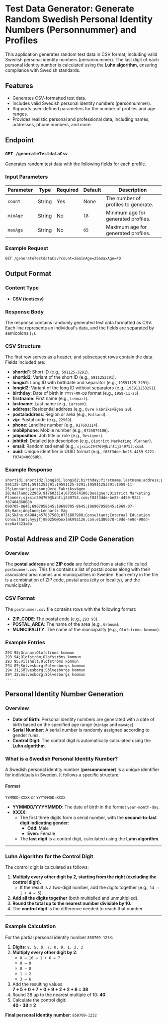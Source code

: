 # Test Data Generator: Generate Random Swedish Personal Identity Numbers (Personnummer) and Profiles

This application generates random test data in CSV format, including valid Swedish personal identity numbers (personnummer). The last digit of each personal identity number is calculated using the **Luhn algorithm**, ensuring compliance with Swedish standards.

## Features

- Generates CSV-formatted test data.
- Includes valid Swedish personal identity numbers (personnummer).
- Supports user-defined parameters for the number of profiles and age ranges.
- Provides realistic personal and professional data, including names, addresses, phone numbers, and more.

## Endpoint

### `GET /generateTestdataCsv`

Generates random test data with the following fields for each profile.

### Input Parameters

| Parameter    | Type    | Required | Default | Description                                     |
|--------------|---------|----------|---------|------------------------------------------------|
| `count`      | String  | Yes      | None    | The number of profiles to generate.           |
| `minAge`     | String  | No       | `18`    | Minimum age for generated profiles.           |
| `maxAge`     | String  | No       | `65`    | Maximum age for generated profiles.           |

### Example Request

```http
GET /generateTestdataCsv?count=2&minAge=25&maxAge=40
```
## Output Format

### Content Type
- **CSV (text/csv)**

### Response Body
The response contains randomly generated test data formatted as CSV. Each line represents an individual's data, and the fields are separated by semicolons (`;`).

### CSV Structure
The first row serves as a header, and subsequent rows contain the data. Fields included are:

- **shortid1**: Short ID (e.g., `591125-3291`).
- **shortid2**: Variant of the short ID (e.g., `5911253291`).
- **longid1**: Long ID with birthdate and separator (e.g., `19591125-3291`).
- **longid2**: Variant of the long ID without separators (e.g., `195911253291`).
- **birthday**: Date of birth in `YYYY-MM-DD` format (e.g., `1959-11-25`).
- **firstname**: First name (e.g., `Lennart`).
- **lastname**: Last name (e.g., `Larsson`).
- **address**: Residential address (e.g., `Övre Fabriksvägen 20`).
- **postaladdress**: Region or area (e.g., `Halland`).
- **zip**: Postal code (e.g., `22969`).
- **phone**: Landline number (e.g., `917603114`).
- **mobilphone**: Mobile number (e.g., `0735074106`).
- **jobposition**: Job title or role (e.g., `Designer`).
- **jobtitel**: Detailed job description (e.g., `District Marketing Planner`).
- **email**: Randomized email (e.g., `sjxxic394769@kihtij249753.com`).
- **uuid**: Unique identifier in UUID format (e.g., `f03f3dde-be25-4459-9221-f8740406068b`).

### Example Response

```csv
shortid1;shortid2;longid1;longid2;birthday;firstname;lastname;address;postaladdress;zip;phone;mobilphone;jobposition;jobtitel;email;uuid
591125-3291;5911253291;19591125-3291;195911253291;1959-11-25;Lennart;Larsson;Övre Fabriksvägen 20;Halland;22969;917603114;0735074106;Designer;District Marketing Planner;sjxxic394769@kihtij249753.com;f03f3dde-be25-4459-9221-f8740406068b
690705-8645;6907058645;19690705-8645;196907058645;1969-07-05;Hans;Änglund;Lennarts Väg 24;Skåne;64984;457837500;0731807980;Consultant;Internal Education Consultant;hyyjfj880250@ooxlmk992126.com;e1d80578-c9dd-4e8d-90dd-ece6af423a0a
```
## Postal Address and ZIP Code Generation

### Overview
The **postal address** and **ZIP code** are fetched from a static file called `postnummer.csv`. This file contains a list of postal codes along with their associated area names and municipalities in Sweden. Each entry in the file is a combination of ZIP code, postal area (city or locality), and the municipality.

### CSV Format
The `postnummer.csv` file contains rows with the following format:


- **ZIP_CODE**: The postal code (e.g., `293 93`).
- **POSTAL_AREA**: The name of the area (e.g., `Gränum`).
- **MUNICIPALITY**: The name of the municipality (e.g., `Olofströms kommun`).

### Example Entries

```csv
293 93;Gränum;Olofströms kommun
293 94;Olofström;Olofströms kommun
293 95;Vilshult;Olofströms kommun
294 07;Sölvesborg;Sölvesborgs kommun
294 31;Sölvesborg;Sölvesborgs kommun
294 32;Sölvesborg;Sölvesborgs kommun
.....
```

## Personal Identity Number Generation

### Overview
- **Date of Birth**: Personal identity numbers are generated with a date of birth based on the specified age range (`minAge` and `maxAge`).
- **Serial Number**: A serial number is randomly assigned according to gender rules.
- **Control Digit**: The control digit is automatically calculated using the **Luhn algorithm**.

### What is a Swedish Personal Identity Number?

A Swedish personal identity number (**personnummer**) is a unique identifier for individuals in Sweden. It follows a specific structure:

#### Format
`YYMMDD-XXXX` or `YYYYMMDD-XXXX`

- **YYMMDD/YYYYMMDD**: The date of birth in the format `year-month-day`.
- **XXXX**:
  - The first three digits form a serial number, with the **second-to-last digit indicating gender**:
    - **Odd**: Male
    - **Even**: Female
  - The **last digit** is a control digit, calculated using the **Luhn algorithm**.

---

### Luhn Algorithm for the Control Digit

The control digit is calculated as follows:

1. **Multiply every other digit by 2, starting from the right (excluding the control digit).**
   - If the result is a two-digit number, add the digits together (e.g., `14 → 1 + 4 = 5`).
2. **Add all the digits together** (both multiplied and unmultiplied).
3. **Round the total up to the nearest number divisible by 10.**
4. The **control digit** is the difference needed to reach that number.

---

### Example Calculation

For the partial personal identity number `850709-123X`:

1. **Digits**: `8, 5, 0, 7, 0, 9, 1, 2, 3`
2. **Multiply every other digit by 2**:
   - `8 → 16 → 1 + 6 = 7`
   - `0 → 0`
   - `0 → 0`
   - `1 → 2`
   - `3 → 6`
3. Add the resulting values:  
   **7 + 5 + 0 + 7 + 0 + 9 + 2 + 2 + 6 = 38**
4. Round 38 up to the nearest multiple of 10: **40**
5. Calculate the control digit:  
   **40 - 38 = 2**

**Final personal identity number**: `850709-1232`
